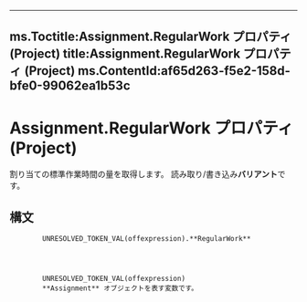 

---
ms.Toctitle:Assignment.RegularWork プロパティ (Project)
title:Assignment.RegularWork プロパティ (Project)
ms.ContentId:af65d263-f5e2-158d-bfe0-99062ea1b53c
---
# Assignment.RegularWork プロパティ (Project)




割り当ての標準作業時間の量を取得します。 読み取り/書き込み**バリアント**です。

## 構文

            UNRESOLVED_TOKEN_VAL(offexpression).**RegularWork**




            UNRESOLVED_TOKEN_VAL(offexpression)
            **Assignment** オブジェクトを表す変数です。




